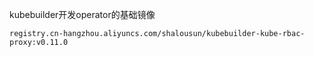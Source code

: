 kubebuilder开发operator的基础镜像

```shell
registry.cn-hangzhou.aliyuncs.com/shalousun/kubebuilder-kube-rbac-proxy:v0.11.0
```